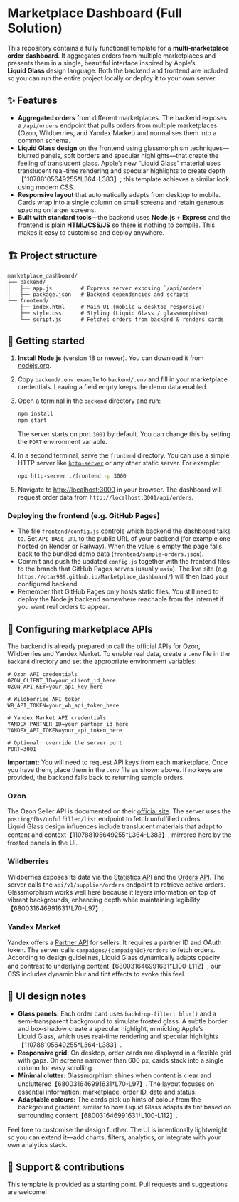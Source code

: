 # Marketplace Dashboard (Full Solution)

This repository contains a fully functional template for a **multi‑marketplace order dashboard**.  It aggregates orders from multiple marketplaces and presents them in a single, beautiful interface inspired by Apple’s **Liquid Glass** design language.  Both the backend and frontend are included so you can run the entire project locally or deploy it to your own server.

## ✨ Features

- **Aggregated orders** from different marketplaces.  The backend exposes a `/api/orders` endpoint that pulls orders from multiple marketplaces (Ozon, Wildberries, and Yandex Market) and normalises them into a common schema.
- **Liquid Glass design** on the frontend using glassmorphism techniques—blurred panels, soft borders and specular highlights—that create the feeling of translucent glass.  Apple’s new “Liquid Glass” material uses translucent real‑time rendering and specular highlights to create depth【110788105649255†L364-L383】; this template achieves a similar look using modern CSS.
- **Responsive layout** that automatically adapts from desktop to mobile.  Cards wrap into a single column on small screens and retain generous spacing on larger screens.
- **Built with standard tools**—the backend uses **Node.js + Express** and the frontend is plain **HTML/CSS/JS** so there is nothing to compile.  This makes it easy to customise and deploy anywhere.

## 🏗️ Project structure

```
marketplace_dashboard/
├── backend/
│   ├── app.js         # Express server exposing `/api/orders`
│   ├── package.json   # Backend dependencies and scripts
└── frontend/
    ├── index.html     # Main UI (mobile & desktop responsive)
    ├── style.css      # Styling (Liquid Glass / glassmorphism)
    └── script.js      # Fetches orders from backend & renders cards
```

## 🚀 Getting started

1. **Install Node.js** (version 18 or newer).  You can download it from [nodejs.org](https://nodejs.org/).
2. Copy `backend/.env.example` to `backend/.env` and fill in your marketplace credentials.  Leaving a field empty keeps the demo data enabled.
3. Open a terminal in the `backend` directory and run:

   ```bash
   npm install
   npm start
   ```

   The server starts on port `3001` by default.  You can change this by setting the `PORT` environment variable.
4. In a second terminal, serve the `frontend` directory.  You can use a simple HTTP server like [`http-server`](https://www.npmjs.com/package/http-server) or any other static server.  For example:

   ```bash
   npx http-server ./frontend -p 3000
   ```

5. Navigate to [http://localhost:3000](http://localhost:3000) in your browser.  The dashboard will request order data from `http://localhost:3001/api/orders`.

### Deploying the frontend (e.g. GitHub Pages)

- The file `frontend/config.js` controls which backend the dashboard talks to.  Set `API_BASE_URL` to the public URL of your backend (for example one hosted on Render or Railway).  When the value is empty the page falls back to the bundled demo data (`frontend/sample-orders.json`).
- Commit and push the updated `config.js` together with the frontend files to the branch that GitHub Pages serves (usually `main`).  The live site (e.g. `https://otar989.github.io/Marketplace_dashboard/`) will then load your configured backend.
- Remember that GitHub Pages only hosts static files.  You still need to deploy the Node.js backend somewhere reachable from the internet if you want real orders to appear.

## 🔧 Configuring marketplace APIs

The backend is already prepared to call the official APIs for Ozon, Wildberries and Yandex Market.  To enable real data, create a `.env` file in the `backend` directory and set the appropriate environment variables:

```env
# Ozon API credentials
OZON_CLIENT_ID=your_client_id_here
OZON_API_KEY=your_api_key_here

# Wildberries API token
WB_API_TOKEN=your_wb_api_token_here

# Yandex Market API credentials
YANDEX_PARTNER_ID=your_partner_id_here
YANDEX_API_TOKEN=your_api_token_here

# Optional: override the server port
PORT=3001
```

**Important:** You will need to request API keys from each marketplace.  Once you have them, place them in the `.env` file as shown above.  If no keys are provided, the backend falls back to returning sample orders.

### Ozon
The Ozon Seller API is documented on their [official site](https://docs.ozon.dev/).  The server uses the `posting/fbs/unfulfilled/list` endpoint to fetch unfulfilled orders.  Liquid Glass design influences include translucent materials that adapt to content and context【110788105649255†L364-L383】, mirrored here by the frosted panels in the UI.

### Wildberries
Wildberries exposes its data via the [Statistics API](https://dev.wildberries.ru/) and the [Orders API](https://openapi.wildberries.ru/).  The server calls the `api/v1/supplier/orders` endpoint to retrieve active orders.  Glassmorphism works well here because it layers information on top of vibrant backgrounds, enhancing depth while maintaining legibility【680031646991631†L70-L97】.

### Yandex Market
Yandex offers a [Partner API](https://yandex.ru/dev/market/) for sellers.  It requires a partner ID and OAuth token.  The server calls `campaigns/{campaignId}/orders` to fetch orders.  According to design guidelines, Liquid Glass dynamically adapts opacity and contrast to underlying content【680031646991631†L100-L112】; our CSS includes dynamic blur and tint effects to evoke this feel.

## 📱 UI design notes

- **Glass panels:** Each order card uses `backdrop-filter: blur()` and a semi‑transparent background to simulate frosted glass.  A subtle border and box‑shadow create a specular highlight, mimicking Apple’s Liquid Glass, which uses real‑time rendering and specular highlights【110788105649255†L364-L383】.
- **Responsive grid:** On desktop, order cards are displayed in a flexible grid with gaps.  On screens narrower than 600 px, cards stack into a single column for easy scrolling.
- **Minimal clutter:** Glassmorphism shines when content is clear and uncluttered【680031646991631†L70-L97】.  The layout focuses on essential information: marketplace, order ID, date and status.
- **Adaptable colours:** The cards pick up hints of colour from the background gradient, similar to how Liquid Glass adapts its tint based on surrounding content【680031646991631†L100-L112】.

Feel free to customise the design further.  The UI is intentionally lightweight so you can extend it—add charts, filters, analytics, or integrate with your own analytics stack.

## 🤝 Support & contributions

This template is provided as a starting point.  Pull requests and suggestions are welcome!
